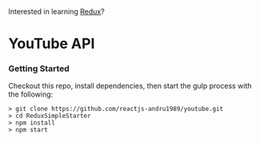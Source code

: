 Interested in learning [Redux](https://www.udemy.com/react-redux/)?

# YouTube API

### Getting Started

Checkout this repo, install dependencies, then start the gulp process with the following:

```
> git clone https://github.com/reactjs-andru1989/youtube.git
> cd ReduxSimpleStarter
> npm install
> npm start
```

